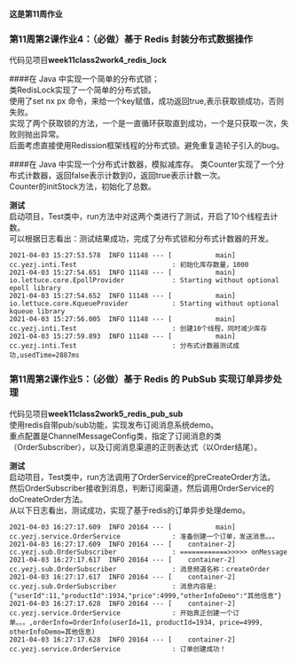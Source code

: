 **这是第11周作业**  

### 第11周第2课作业4：（必做）基于 Redis 封装分布式数据操作
代码见项目**week11class2work4_redis_lock**  

####在 Java 中实现一个简单的分布式锁；   
类RedisLock实现了一个简单的分布式锁。  
使用了set nx px 命令，来给一个key赋值，成功返回true,表示获取锁成功，否则失败。  
实现了两个获取锁的方法，一个是一直循环获取直到成功，一个是只获取一次，失败则抛出异常。  
后面考虑直接使用Redission框架线程的分布式锁。避免重复造轮子引入的bug。  

####在 Java 中实现一个分布式计数器，模拟减库存。
类Counter实现了一个分布式计数器，返回false表示计数到0，返回true表示计数一次。  
Counter的initStock方法，初始化了总数。  

**测试**  
启动项目，Test类中，run方法中对这两个类进行了测试，开启了10个线程去计数。  
可以根据日志看出：测试结果成功，完成了分布式锁和分布式计数器的开发。  
```
2021-04-03 15:27:53.578  INFO 11148 --- [           main] cc.yezj.inti.Test                        : 初始化库存数量，1000
2021-04-03 15:27:54.651  INFO 11148 --- [           main] io.lettuce.core.EpollProvider            : Starting without optional epoll library
2021-04-03 15:27:54.652  INFO 11148 --- [           main] io.lettuce.core.KqueueProvider           : Starting without optional kqueue library
2021-04-03 15:27:56.005  INFO 11148 --- [           main] cc.yezj.inti.Test                        : 创建10个线程，同时减少库存
2021-04-03 15:27:59.893  INFO 11148 --- [           main] cc.yezj.inti.Test                        : 分布式计数器测试成功,usedTime=2887ms
```

### 第11周第2课作业5：（必做）基于 Redis 的 PubSub 实现订单异步处理
代码见项目**week11class2work5_redis_pub_sub**  
使用redis自带pub/sub功能，实现发布订阅消息系统demo。  
重点配置是ChannelMessageConfig类，指定了订阅消息的类（OrderSubscriber），以及订阅消息渠道的正则表达式（以Order结尾）。  

**测试**  
启动项目，Test类中，run方法调用了OrderService的preCreateOrder方法。  
然后OrderSubscriber接收到消息，判断订阅渠道，然后调用OrderService的doCreateOrder方法。  
从以下日志看出，测试成功，实现了基于redis的订单异步处理demo。  
```
2021-04-03 16:27:17.609  INFO 20164 --- [           main] cc.yezj.service.OrderService             : 准备创建一个订单，发送消息。。。
2021-04-03 16:27:17.609  INFO 20164 --- [    container-2] cc.yezj.sub.OrderSubscriber              : ============>>>>> onMessage
2021-04-03 16:27:17.617  INFO 20164 --- [    container-2] cc.yezj.sub.OrderSubscriber              : 消息频道名称：createOrder
2021-04-03 16:27:17.617  INFO 20164 --- [    container-2] cc.yezj.sub.OrderSubscriber              : 消息内容是:{"userId":11,"productId":1934,"price":4999,"otherInfoDemo":"其他信息"}
2021-04-03 16:27:17.628  INFO 20164 --- [    container-2] cc.yezj.service.OrderService             : 开始真正创建一个订单。。。,orderInfo=OrderInfo(userId=11, productId=1934, price=4999, otherInfoDemo=其他信息)
2021-04-03 16:27:17.628  INFO 20164 --- [    container-2] cc.yezj.service.OrderService             : 订单创建成功！
```
 